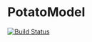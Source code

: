 # PotatoModel

[![Build Status](https://github.com/junhyukjeon/PotatoModel.jl/actions/workflows/CI.yml/badge.svg?branch=master)](https://github.com/junhyukjeon/PotatoModel.jl/actions/workflows/CI.yml?query=branch%3Amaster)
